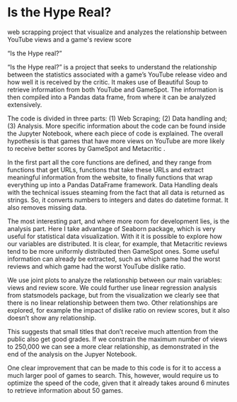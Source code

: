 # Is the Hype Real?
 web scrapping project that visualize and analyzes the relationship between YouTube views and a game's review score

“Is the Hype real?”

“Is the Hype real?” is a project that seeks to understand the relationship between the statistics associated with a game’s YouTube release video and how well it is received by the critic. It makes use of Beautiful Soup to retrieve information from both YouTube and GameSpot. The information is then compiled into a Pandas data frame, from where it can be analyzed extensively. 

The code is divided in three parts: (1) Web Scraping; (2) Data handling and; (3) Analysis. More specific information about the code can be found inside the Jupyter Notebook, where each piece of code is explained. The overall hypothesis is that games that have more views on YouTube are more likely to receive better scores by GameSpot and Metacritic . 

In the first part all the core functions are defined, and they range from functions that get URLs, functions that take these URLs and extract meaningful information from the website, to finally functions that wrap everything up into a Pandas DataFrame framework. Data Handling deals with the technical issues steaming from the fact that all data is returned as strings. So, it converts numbers to integers and dates do datetime format. It also removes missing data.

The most interesting part, and where more room for development lies, is the analysis part. Here I take advantage of Seaborn package, which is very useful for statistical data visualization. With it it is possible to explore how our variables are distributed. It is clear, for example, that Metacritic reviews tend to be more uniformly distributed then GameSpot ones. Some useful information can already be extracted, such as which game had the worst reviews and which game had the worst YouTube dislike ratio. 

We use joint plots to analyze the relationship between our main variables: views and review score. We could further use linear regression analysis from statsmodels package, but from the visualization we clearly see that there is no linear relationship between them two. Other relationships are explored, for example the impact of dislike ratio on review scores, but it also doesn’t show any relationship.

This suggests that small titles that don’t receive much attention from the public also get good grades. If we constrain the maximum number of views to 250,000 we can see a more clear relationship, as demonstrated in the end of the analysis on the Jupyer Notebook.

One clear improvement that can be made to this code is for it to access a much larger pool of games to search. This, however, would require us to optimize the speed of the code, given that it already takes around 6 minutes to retrieve information about 50 games.



